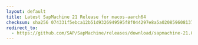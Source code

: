 ```yaml
---
layout: default
title: Latest SapMachine 21 Release for macos-aarch64
checksum: sha256 074331f5ebca12b51d9326949595f8f044297e8a5a02085960813768a5744263
redirect_to:
  - https://github.com/SAP/SapMachine/releases/download/sapmachine-21.0.1/sapmachine-jre-21.0.1_macos-aarch64_bin.tar.gz
---
```

